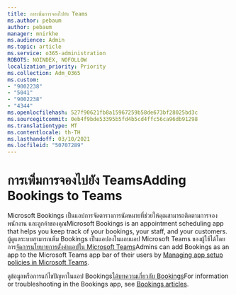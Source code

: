 ```yaml
---
title: การเพิ่มการจองไปยัง Teams
ms.author: pebaum
author: pebaum
manager: mnirkhe
ms.audience: Admin
ms.topic: article
ms.service: o365-administration
ROBOTS: NOINDEX, NOFOLLOW
localization_priority: Priority
ms.collection: Adm_O365
ms.custom:
- "9002238"
- "5041"
- "9002238"
- "4344"
ms.openlocfilehash: 527f90621fb8a15967259b58de673bf28025bd3c
ms.sourcegitcommit: 0eb4f9bde53395b5fd4b5cd4ffc56ca96db91298
ms.translationtype: MT
ms.contentlocale: th-TH
ms.lasthandoff: 03/10/2021
ms.locfileid: "50707289"
---
```

# <a name="adding-bookings-to-teams"></a><span data-ttu-id="13d47-102">การเพิ่มการจองไปยัง Teams</span><span class="sxs-lookup"><span data-stu-id="13d47-102">Adding Bookings to Teams</span></span>

<span data-ttu-id="13d47-103">Microsoft Bookings เป็นแอปการจัดตารางการนัดหมายที่ช่วยให้คุณสามารถติดตามการจอง พนักงาน และลูกค้าของคุณ</span><span class="sxs-lookup"><span data-stu-id="13d47-103">Microsoft Bookings is an appointment scheduling app that helps you keep track of your bookings, your staff, and your customers.</span></span> <span data-ttu-id="13d47-104">ผู้ดูแลระบบสามารถเพิ่ม Bookings เป็นแอปลงในแถบแอป Microsoft Teams ของผู้ใช้ได้โดยการ[จัดการนโยบายการตั้งค่าแอปใน Microsoft Teams](https://docs.microsoft.com/microsoftteams/teams-app-setup-policies)</span><span class="sxs-lookup"><span data-stu-id="13d47-104">Admins can add Bookings as an app to the Microsoft Teams app bar of their users by [Managing app setup policies in Microsoft Teams](https://docs.microsoft.com/microsoftteams/teams-app-setup-policies).</span></span>

<span data-ttu-id="13d47-105">ดูข้อมูลหรือการแก้ไขปัญหาในแอป Bookings[ได้บทความเกี่ยวกับ Bookings](https://docs.microsoft.com/microsoft-365/bookings/bookings-faq)</span><span class="sxs-lookup"><span data-stu-id="13d47-105">For information or troubleshooting in the Bookings app, see [Bookings articles](https://docs.microsoft.com/microsoft-365/bookings/bookings-faq).</span></span>
